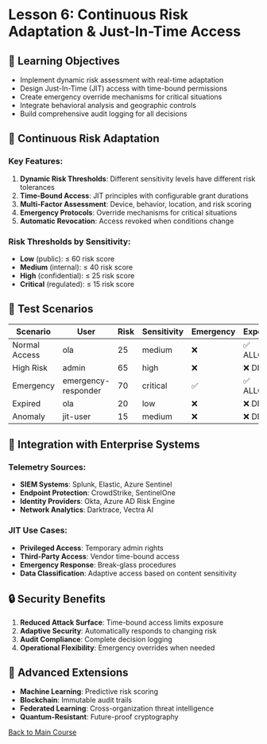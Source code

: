 # Lesson 6: Continuous Risk Adaptation & Just-In-Time Access

## 🎯 Learning Objectives
- Implement dynamic risk assessment with real-time adaptation
- Design Just-In-Time (JIT) access with time-bound permissions
- Create emergency override mechanisms for critical situations
- Integrate behavioral analysis and geographic controls
- Build comprehensive audit logging for all decisions

## 🔄 Continuous Risk Adaptation

### Key Features:
1. **Dynamic Risk Thresholds**: Different sensitivity levels have different risk tolerances
2. **Time-Bound Access**: JIT principles with configurable grant durations
3. **Multi-Factor Assessment**: Device, behavior, location, and risk scoring
4. **Emergency Protocols**: Override mechanisms for critical situations
5. **Automatic Revocation**: Access revoked when conditions change

### Risk Thresholds by Sensitivity:
- **Low** (public): ≤ 60 risk score
- **Medium** (internal): ≤ 40 risk score  
- **High** (confidential): ≤ 25 risk score
- **Critical** (regulated): ≤ 15 risk score

## 🧪 Test Scenarios

| Scenario | User | Risk | Sensitivity | Emergency | Expected |
|----------|------|------|-------------|-----------|----------|
| Normal Access | ola | 25 | medium | ❌ | ✅ ALLOW |
| High Risk | admin | 65 | high | ❌ | ❌ DENY |
| Emergency | emergency-responder | 70 | critical | ✅ | ✅ ALLOW |
| Expired | ola | 20 | low | ❌ | ❌ DENY |
| Anomaly | jit-user | 15 | medium | ❌ | ❌ DENY |

## 🚀 Integration with Enterprise Systems

### Telemetry Sources:
- **SIEM Systems**: Splunk, Elastic, Azure Sentinel
- **Endpoint Protection**: CrowdStrike, SentinelOne
- **Identity Providers**: Okta, Azure AD Risk Engine
- **Network Analytics**: Darktrace, Vectra AI

### JIT Use Cases:
- **Privileged Access**: Temporary admin rights
- **Third-Party Access**: Vendor time-bound access
- **Emergency Response**: Break-glass procedures
- **Data Classification**: Adaptive access based on content sensitivity

## 🔒 Security Benefits

1. **Reduced Attack Surface**: Time-bound access limits exposure
2. **Adaptive Security**: Automatically responds to changing risk
3. **Audit Compliance**: Complete decision logging
4. **Operational Flexibility**: Emergency overrides when needed

## 🎯 Advanced Extensions

- **Machine Learning**: Predictive risk scoring
- **Blockchain**: Immutable audit trails
- **Federated Learning**: Cross-organization threat intelligence
- **Quantum-Resistant**: Future-proof cryptography

[Back to Main Course](../../README.md)
